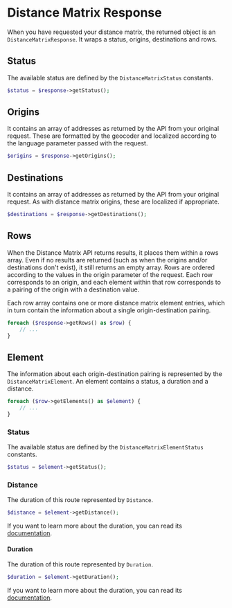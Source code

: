 # Distance Matrix Response

When you have requested your distance matrix, the returned object is an `DistanceMatrixResponse`. It wraps a status, 
origins, destinations and rows.

## Status

The available status are defined by the `DistanceMatrixStatus` constants.

``` php
$status = $response->getStatus();
```

## Origins

It contains an array of addresses as returned by the API from your original request. These are formatted by the
geocoder and localized according to the language parameter passed with the request.

``` php
$origins = $response->getOrigins();
```

## Destinations

It contains an array of addresses as returned by the API from your original request. As with distance matrix origins,
these are localized if appropriate.

``` php
$destinations = $response->getDestinations();
```

## Rows

When the Distance Matrix API returns results, it places them within a rows array. Even if no results are returned
(such as when the origins and/or destinations don't exist), it still returns an empty array. Rows are ordered according
to the values in the origin parameter of the request. Each row corresponds to an origin, and each element within that
row corresponds to a pairing of the origin with a destination value.

Each row array contains one or more distance matrix element entries, which in turn contain the information about a
single origin-destination pairing.

``` php
foreach ($response->getRows() as $row) {
    // ...
}
```

## Element

The information about each origin-destination pairing is represented by the `DistanceMatrixElement`. An element 
contains a status, a duration and a distance.

``` php
foreach ($row->getElements() as $element) {
    // ...
}
```

### Status

The available status are defined by the `DistanceMatrixElementStatus` constants.

``` php
$status = $element->getStatus();
```

### Distance

The duration of this route represented by `Distance`.

``` php
$distance = $element->getDistance();
```

If you want to learn more about the duration, you can read its [documentation](/doc/service/base/distance.md).

#### Duration

The duration of this route represented by `Duration`.

``` php
$duration = $element->getDuration();
```

If you want to learn more about the duration, you can read its [documentation](/doc/service/base/duration.md).
